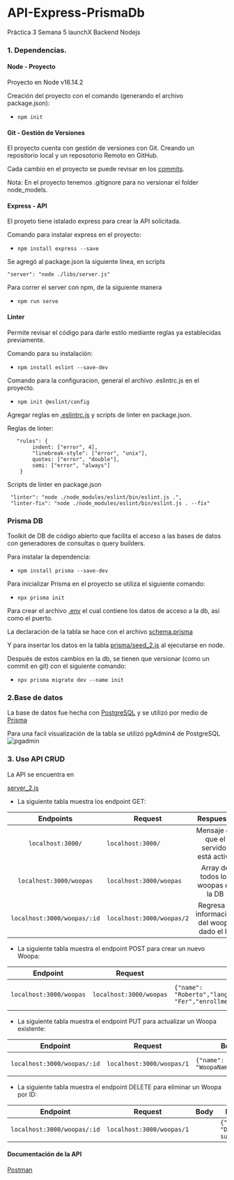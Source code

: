 # API-Express-PrismaDb

Práctica 3 Semana 5 launchX Backend Nodejs

### 1. Dependencias.

#### Node - Proyecto

Proyecto en Node v16.14.2

Creación del proyecto con el comando  (generando el archivo package.json):

- `npm init`

#### Git - Gestión de Versiones

El proyecto cuenta con gestión de versiones con Git. Creando un repositorio local y un reposotorio Remoto en GitHub.

Cada cambio en el proyecto se puede revisar en los [commits](https://github.com/Chaylander/API-Express-PrismaDb/commits/master).

Nota: En el proyecto tenemos .gitignore para no versionar el folder node_models.

#### Express - API

El proyeto tiene istalado express para crear la API solicitada.

Comando para instalar express en el proyecto:

- `npm install express --save`

Se agregó al package.json la siguiente linea, en scripts

`"server": "node ./libs/server.js"`

Para correr el server con npm, de la siguiente manera

* `npm run serve`

#### Linter

Permite revisar el código para darle estilo mediante reglas ya establecidas previamente.

Comando para su instalación:

- `npm install eslint --save-dev`

Comando para la configuracion, general el archivo .eslintrc.js en el proyecto.

- `npm init @eslint/config`

Agregar reglas en [.eslintrc.js](https://github.com/Chaylander/Code_Challenge/blob/master/.eslintrc.js) y scripts de linter en package.json.

 Reglas de linter:

```
   "rules": {
        indent: ["error", 4],
        "linebreak-style": ["error", "unix"],
        quotes: ["error", "double"],
        semi: ["error", "always"]
    }
```

 Scripts de linter en package.json

```
 "linter": "node ./node_modules/eslint/bin/eslint.js .",
 "linter-fix": "node ./node_modules/eslint/bin/eslint.js . --fix" 
```

### Prisma DB

Toolkit de DB de código abierto que facilita el acceso a las bases de datos con generadores de consultas o query builders.

Para instalar la dependencia:

* `npm install prisma --save-dev`

Para inicializar Prisma en el proyecto se utiliza el siguiente comando:

* `npx prisma init`

Para crear el archivo [.env](https://github.com/Chaylander/API-Express-PrismaDb/blob/master/.env) el cual contiene los datos de acceso a la db, asi como el puerto.

La declaración de la tabla se hace con el archivo [schema.prisma](https://github.com/Chaylander/API-Express-PrismaDb/blob/master/prisma/schema.prisma)

Y para insertar los datos en la tabla [prisma/seed_2.js](https://github.com/Chaylander/API-Express-PrismaDb/blob/master/prisma/seed_2.js) al ejecutarse en node.

Después de estos cambios en la db, se tienen que versionar (como un commit en git) con el siguiente comando:

* `npx prisma migrate dev --name init`

### 2.Base de datos

La base de datos fue hecha con [PostgreSQL](https://www.postgresql.org/) y se utilizó por medio de [Prisma](https://www.prisma.io/)

Para una facil visualización de la tabla se utilizó pgAdmin4 de PostgreSQL
![pgadmin](https://user-images.githubusercontent.com/66389606/169165579-99fd5bd4-e73e-4c9e-94bb-4c1b1dd7e2fe.png)

### 3. Uso API CRUD

La API se encuentra en

[server_2.js](https://github.com/Chaylander/API-Express-PrismaDb/blob/master/server_2.js)

* La siguiente tabla muestra los endpoint GET:

|           Endpoints           | Request                     |                  Respuesta                  |
| :---------------------------: | --------------------------- | :------------------------------------------: |
|      `localhost:3000/`      | `localhost:3000/`         |   Mensaje de que el servidor está activo   |
|   `localhost:3000/woopas`   | `localhost:3000/woopas`   |      Array de todos los woopas en la DB      |
| `localhost:3000/woopas/:id` | `localhost:3000/woopas/2` | Regresa la información del woopa dado el ID |

* La siguiente tabla muestra el endpoint POST para crear un nuevo Woopa:

| Endpoint                  | Request                   | Body                                                                                                              | Respuesta                                    |
| ------------------------- | ------------------------- | ----------------------------------------------------------------------------------------------------------------- | -------------------------------------------- |
| `localhost:3000/woopas` | `localhost:3000/woopas` | `{"name": "Roberto","lang":"Japones,Español","missionComander": "Fer","enrollments":3, "HasCertificate":true}` | `{"message": "Woopa created succefully"} ` |

* La siguiente tabla muestra el endpoint PUT para actualizar un Woopa existente:

| Endpoint                      | Request                     | Body                             | Respuesta                               |
| ----------------------------- | --------------------------- | -------------------------------- | --------------------------------------- |
| `localhost:3000/woopas/:id` | `localhost:3000/woopas/1` | `{"name": "WoopaNameUpdated"}` | `{"message": "Updated succesfully"} ` |

* La siguiente tabla muestra el endpoint DELETE para eliminar un Woopa por ID:

| Endpoint                      | Request                     | Body | Respuesta                               |
| ----------------------------- | --------------------------- | ---- | --------------------------------------- |
| `localhost:3000/woopas/:id` | `localhost:3000/woopas/1` |      | `{"message": "Deleted succesfully"} ` |

#### Documentación de la API

[Postman](https://documenter.getpostman.com/view/20744732/UyxjHnDi)
